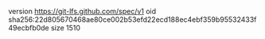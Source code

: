 version https://git-lfs.github.com/spec/v1
oid sha256:22d805670468ae80ce002b53efd22ecd188ec4ebf359b95532433f49ecbfb0de
size 1510
